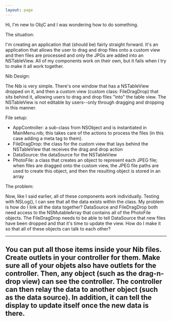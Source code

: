 ```yaml
---
layout: page
---
```




Hi, I'm new to ObjC and I was wondering how to do something.

The situation:

I'm creating an application that (should be) fairly straight forward. It's an application that allows the user to drag and drop files onto a custom view and then files are processed and only the JPGs are added into an NSTableView. All of my components work on their own, but it fails when I try to make it all work together.

Nib Design:

The Nib is very simple. There's one window that has a NSTableView dropped on it, and then a custom view (custom class: FileDragDrop) that sits behind it, allowing users to drag and drop files "into" the table view. The NSTableView is not editable by users--only through dragging and dropping in this manner.

File setup:

* AppController: a sub-class from NSObject and is instantiated in MainMenu.nib; this takes care of the actions to process the files (in this case adding a meta tag to them).
* FileDragDrop: the class for the custom view that lays behind the NSTableView that receives the drag and drop action
* DataSource: the dataSource for the NSTableView
* PhotoFile: a class that creates an object to represent each JPEG file; when files are dragged onto the custom view, the JPEG file paths are used to create this object, and then the resulting object is stored in an array


The problem:

Now, like I said earlier, all of these components work individually. Testing with NSLog(), I can see that all the data exists within the class. My problem is how do I link all the data together? DataSource and FileDragDrop both need access to the NSMutableArray that contains all of the PhotoFile objects. The FileDragDrop needs to be able to tell DataSource that new files have been dropped and that it's time to update the view. How do I make it so that all of these objects can talk to each other?

----
You can put all those items inside your Nib files. Create outlets in your controller for them. Make sure all of your objets also have outlets for the controller. Then, any object (such as the drag-n-drop view) can see the controller. The controller can then relay the data to another object (such as the data source). In addition, it can tell the display to update itself once the new data is there.
----
